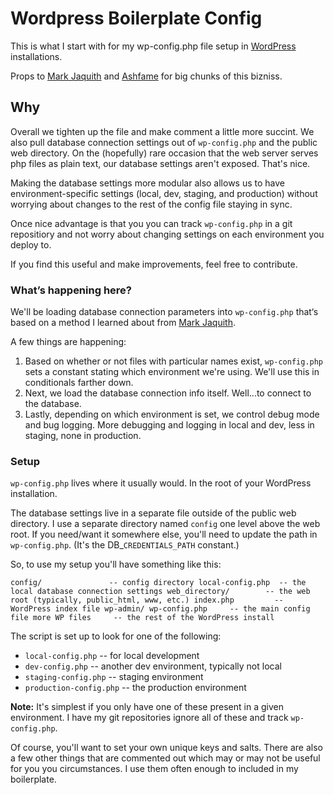 # Wordpress Boilerplate Config
This is what I start with for my wp-config.php file setup in [WordPress](http://wordpress.org) installations.

Props to [Mark Jaquith](https://github.com/markjaquith) and [Ashfame](https://github.com/ashfame) for big chunks of this bizniss.

## Why
Overall we tighten up the file and make comment a little more succint. We also pull database connection settings out of `wp-config.php` and the public web directory. On the (hopefully) rare occasion that the web server serves php files as plain text, our database settings aren't exposed. That's nice.

Making the database settings more modular also allows us to have environment-specific settings (local, dev, staging, and production) without worrying about changes to the rest of the config file staying in sync. 

Once nice advantage is that you you can track `wp-config.php` in a git repositiory and not worry about changing settings on each environment you deploy to. 

If you find this useful and make improvements, feel free to contribute. 

### What’s happening here?

We'll be loading database connection parameters into `wp-config.php` that‘s based on a method I learned about from [Mark Jaquith](https://github.com/markjaquith).

A few things are happening:

1. Based on whether or not files with particular names exist, `wp-config.php` sets a constant stating which environment we're using. We'll use this in conditionals farther down.
2. Next, we load the database connection info itself. Well...to connect to the database.
3. Lastly, depending on which environment is set, we control debug mode and bug logging. More debugging and logging in local and dev, less in staging, none in production.

### Setup

`wp-config.php` lives where it usually would. In the root of your WordPress installation.

The database settings live in a separate file outside of the public web directory. I use a separate directory named `config` one level above the web root. If you need/want it somewhere else, you'll need to update the path in `wp-config.php`. (It's the DB_`CREDENTIALS_PATH` constant.)

So, to use my setup you'll have something like this:

`
config/               -- config directory
    local-config.php  -- the local database connection settings
web_directory/        -- the web root (typically, public_html, www, etc.)
	index.php         -- WordPress index file
	wp-admin/
    wp-config.php     -- the main config file
    more WP files     -- the rest of the WordPress install
`

The script is set up to look for one of the following:
 * `local-config.php`       -- for local development
 * `dev-config.php`         -- another dev environment, typically not local
 * `staging-config.php`     -- staging environment
 * `production-config.php`  -- the production environment

**Note:** It's simplest if you only have one of these present in a given environment. I have my git repositories ignore  all of these and track `wp-config.php`. 

Of course, you'll want to set your own unique keys and salts. There are also a few other things that are commented out which may or may not be useful for you you circumstances. I use them often enough to included in my boilerplate.